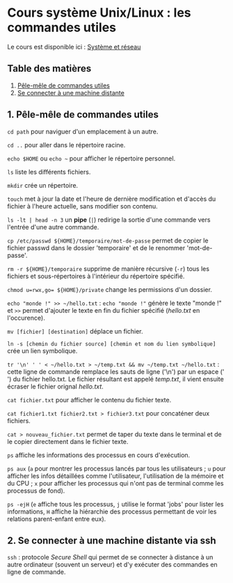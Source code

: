 # Cours système Unix/Linux : les commandes utiles

Le cours est disponible ici :  [Système et réseau](https://francoisbrucker.github.io/cours_informatique/cours/syst%C3%A8me-et-r%C3%A9seau/)

## Table des matières

1. [Pêle-mêle de commandes utiles](#section1)
2. [Se connecter à une machine distante](#section2)

## 1. Pêle-mêle de commandes utiles <a id="section1"></a>

```cd path``` pour naviguer d'un emplacement à un autre.

```cd ..``` pour aller dans le répertoire racine.

`echo $HOME` ou `echo ~` pour afficher le répertoire personnel.

`ls` liste les différents fichiers.

`mkdir` crée un répertoire.

`touch` met à jour la date et l'heure de dernière modification et d'accès du fichier à l'heure actuelle, sans modifier son contenu.

`ls -lt | head -n 3` un **pipe** (`|`) redirige la sortie d'une commande vers l'entrée d'une autre commande.

`cp /etc/passwd ${HOME}/temporaire/mot-de-passe` permet de copier le fichier passwd dans le dossier 'temporaire' et de le renommer 'mot-de-passe'.

`rm -r ${HOME}/temporaire` supprime de manière récursive (`-r`) tous les fichiers et sous-répertoires à l'intérieur du répertoire spécifié.

`chmod u=rwx,go= ${HOME}/private` change les permissions d'un dossier.

`echo "monde !" >> ~/hello.txt` : `echo "monde !"` génère le texte "monde !" et `>>` permet d'ajouter le texte en fin du fichier spécifié (*hello.txt* en l'occurence).

`mv [fichier] [destination]` déplace un fichier.

`ln -s [chemin du fichier source] [chemin et nom du lien symbolique]` crée un lien symbolique.

`tr '\n' ' ' < ~/hello.txt > ~/temp.txt && mv ~/temp.txt ~/hello.txt` : cette ligne de commande remplace les sauts de ligne ('\n') par un espace (' ') du fichier hello.txt. Le fichier résultant est appelé *temp.txt*, il vient ensuite écraser le fichier orignal *hello.txt*.

`cat fichier.txt` pour afficher le contenu du fichier texte.

`cat fichier1.txt fichier2.txt > fichier3.txt` pour concaténer deux fichiers.

`cat > nouveau_fichier.txt` permet de taper du texte dans le terminal et de le copier directement dans le fichier texte.

`ps` affiche les informations des processus en cours d'exécution.

`ps aux` (`a` pour montrer les processus lancés par tous les utilisateurs ; `u` pour afficher les infos détaillées comme l'utilisateur, l'utilisation de la mémoire et du CPU ; `x` pour afficher les processus qui n'ont pas de terminal comme les processus de fond).

`ps -ejH` (`e` affiche tous les processus, `j` utilise le format 'jobs' pour lister les informations, `H` affiche la hiérarchie des processus permettant de voir les relations parent-enfant entre eux).

## 2. Se connecter à une machine distante via ssh <a id="section2"></a>

`ssh` : protocole *Secure Shell* qui permet de se connecter à distance à un autre ordinateur (souvent un serveur) et d'y exécuter des commandes en ligne de commande.
